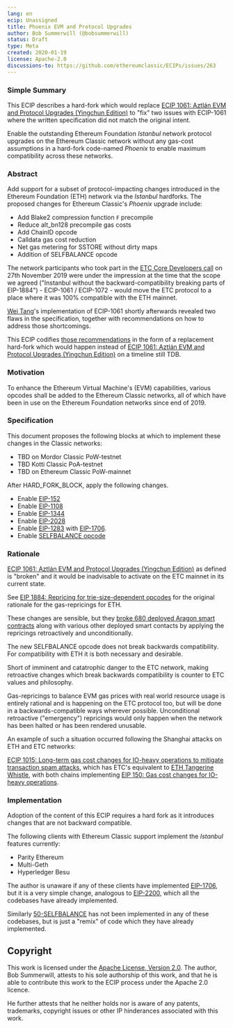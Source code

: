 ```yaml
---
lang: en
ecip: Unassigned
title: Phoenix EVM and Protocol Upgrades
author: Bob Summerwill (@bobsummerwill)
status: Draft
type: Meta
created: 2020-01-19
license: Apache-2.0
discussions-to: https://github.com/ethereumclassic/ECIPs/issues/263
---
```


### Simple Summary

This ECIP describes a hard-fork which would replace
[ECIP 1061: Aztlán EVM and Protocol Upgrades (Yingchun Edition)](https://ecips.ethereumclassic.org/ECIPs/ecip-1061) to "fix" two issues with ECIP-1061 where the written specification
did not match the original intent.

Enable the outstanding Ethereum Foundation _Istanbul_ network protocol upgrades on the Ethereum
Classic network without any gas-cost assumptions in a hard-fork code-named _Phoenix_ to enable 
maximum compatibility across these networks.


### Abstract

Add support for a subset of protocol-impacting changes introduced in the Ethereum Foundation (ETH) network via the
_Istanbul_ hardforks. The proposed changes for Ethereum Classic's _Phoenix_ upgrade include:

- Add Blake2 compression function `F` precompile
- Reduce alt_bn128 precompile gas costs
- Add ChainID opcode
- Calldata gas cost reduction
- Net gas metering for SSTORE without dirty maps
- Addition of SELFBALANCE opcode

The network participants who took part in the
[ETC Core Developers call](https://github.com/ethereumclassic/ECIPs/issues/177) on 27th November 2019
were under the impression at the time that the scope we agreed ("Instanbul without the
backward-compatibility breaking parts of EIP-1884") - ECIP-1061 / ECIP-1072 - would move the ETC
protocol to a place where it was 100% compatible with the ETH mainnet.

[Wei Tang](https://github.com/sorpaas)'s implementation of ECIP-1061 shortly afterwards revealed
two flaws in the specification, together with recommendations on how to address those shortcomings.

This ECIP codifies [those recommendations](https://specs.corepaper.org/51-aztlanredo) in the form
of a replacement hard-fork which would happen instead of
[ECIP 1061: Aztlán EVM and Protocol Upgrades (Yingchun Edition)](https://ecips.ethereumclassic.org/ECIPs/ecip-1061) on a timeline still TDB.


### Motivation

To enhance the Ethereum Virtual Machine's (EVM) capabilities, various opcodes shall be added to the Ethereum Classic
networks, all of which have been in use on the Ethereum Foundation networks since end of 2019.


### Specification

This document proposes the following blocks at which to implement these changes in the Classic networks:

- TBD on Mordor Classic PoW-testnet
- TBD Kotti Classic PoA-testnet
- TBD on Ethereum Classic PoW-mainnet

After HARD_FORK_BLOCK, apply the following changes.

- Enable [EIP-152](https://eips.ethereum.org/EIPS/eip-152)
- Enable [EIP-1108](https://eips.ethereum.org/EIPS/eip-1108)
- Enable [EIP-1344](https://eips.ethereum.org/EIPS/eip-1344)
- Enable [EIP-2028](https://eips.ethereum.org/EIPS/eip-2028)
- Enable [EIP-1283](https://eips.ethereum.org/EIPS/eip-1283) with [EIP-1706](https://eips.ethereum.org/EIPS/eip-1706).
- Enable [SELFBALANCE opcode](https://github.com/ethereumclassic/ECIPs/issues/266)


### Rationale

[ECIP 1061: Aztlán EVM and Protocol Upgrades (Yingchun Edition)](https://ecips.ethereumclassic.org/ECIPs/ecip-1061) as defined is "broken" and it would be inadvisable to activate on the ETC mainnet in
its current state.

See [EIP 1884: Repricing for trie-size-dependent opcodes](https://eips.ethereum.org/EIPS/eip-1884) for
the original rationale for the gas-repricings for ETH.

These changes are sensible, but they [broke 680 deployed Aragon smart contracts](https://www.coindesk.com/ethereums-istanbul-upgrade-will-break-680-smart-contracts-on-aragon) along with various other deployed
smart contacts by applying the repricings retroactively and unconditionally.

The new SELFBALANCE opcode does not break backwards compatibility.  For compatibility with ETH it is both
necessary and desirable.

Short of imminent and catatrophic danger to the ETC network, making retroactive changes which break
backwards compatibility is counter to ETC values and philosophy.

Gas-repricings to balance EVM gas prices with real world resource usage is entirely rational and is
happening on the ETC protocol too, but will be done in a backwards-compatible ways wherever possible.
Unconditional retroactive ("emergency") repricings would only happen when the network has been halted
or has been rendered unusable.

An example of such a situation occurred following the Shanghai attacks on ETH and ETC networks:

[ECIP 1015: Long-term gas cost changes for IO-heavy operations to mitigate transaction spam attacks](https://ecips.ethereumclassic.org/ECIPs/ecip-1015), which has ETC's equivalent to [ETH Tangerine Whistle](https://eips.ethereum.org/EIPS/eip-608),
with both chains implementing [EIP 150: Gas cost changes for IO-heavy operations](https://eips.ethereum.org/EIPS/eip-150).


### Implementation

Adoption of the content of this ECIP requires a hard fork as it introduces changes that are not backward compatible.

The following clients with Ethereum Classic support implement the _Istanbul_ features currently:

- Parity Ethereum
- Multi-Geth
- Hyperledger Besu

The author is unaware if any of these clients have implemented [EIP-1706](https://eips.ethereum.org/EIPS/eip-1706), but it is a very simple change, analogous to [EIP-2200](https://eips.ethereum.org/EIPS/eip-2200), which all the
codebases have already implemented.

Similarly [50-SELFBALANCE](https://specs.corepaper.org/50-selfbalance) has not been implemented in any of these
codebases, but is just a "remix" of code which they have already implemented.


## Copyright

This work is licensed under the [Apache License, Version 2.0](https://www.apache.org/licenses/LICENSE-2.0).  The author, Bob Summerwill, attests to his sole authorship of this work, and that he is able to contribute this work to the ECIP process under the Apache 2.0 licence.

He further attests that he neither holds nor is aware of any patents, trademarks, copyright issues or other IP hinderances associated with this work.
